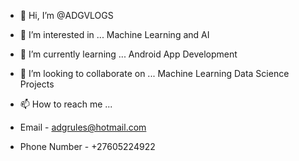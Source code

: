- 👋 Hi, I’m @ADGVLOGS
- 👀 I’m interested in ... Machine Learning and AI
- 🌱 I’m currently learning ... Android App Development
- 💞️ I’m looking to collaborate on ... Machine Learning Data Science Projects
- 📫 How to reach me ...
 
- Email - adgrules@hotmail.com
- Phone Number - +27605224922

<!---
ADGVLOGS/ADGVLOGS is a ✨ special ✨ repository because its `README.md` (this file) appears on your GitHub profile.
You can click the Preview link to take a look at your changes.
--->
